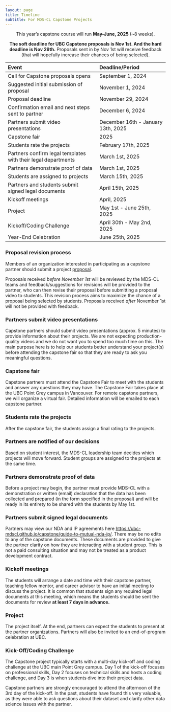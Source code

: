```yaml
---
layout: page
title: Timeline
subtitle: For MDS-CL Capstone Projects
---
```


<p style="text-align: center;">This year’s capstone course will run <b>May-June, 2025</b> (~8 weeks).</p>

<p style="text-align: center;"><b>The soft deadline for UBC Capstone proposals is Nov 1st. And the hard deadline is Nov 29th.</b> Proposals sent in by Nov 1st will receive feedback (that will hopefully increase their chances of being selected).</p> 

| Event  | Deadline/Period |
| :------------- | :------------- |
| Call for Capstone proposals opens | September 1, 2024 |
| Suggested initial submission of proposal  | November 1, 2024 |
| Proposal deadline | November 29, 2024 |
| Confirmation email and next steps sent to partner | December 6, 2024 |
| Partners submit video presentations | December 16th - January 13th, 2025 |
| Capstone fair | 2025 |
| Students rate the projects  | February 17th, 2025 |
| Partners confirm legal templates with their legal departments | March 1st, 2025 |
| Partners demonstrate proof of data | March 1st, 2025 |
| Students are assigned to projects  | March 15th, 2025 |
| Partners and students submit signed legal documents | April 15th, 2025 |
| Kickoff meetings | April, 2025 |
| Project | May 1st - June 25th, 2025 |
| Kickoff/Coding Challenge | April 30th  - May 2nd, 2025 |
| Year-End Celebration | June 25th, 2025 |


### Proposal revision process 

Members of an organization interested in participating as a capstone partner should submit a project [proposal](https://ubc-mds.github.io/capstone/proposal/). 

Proposals received *before November 1st* will be reviewed by the MDS-CL teams and feedback/suggestions for revisions will be provided to the partner, who can then revise their proposal before submitting a proposal video to students. This revision process aims to maximize the chance of a proposal being selected by students. Proposals received *after* November 1st will not be provided with feedback. 

### Partners submit video presentations 

Capstone partners should submit video presentations (approx. 5 minutes) to provide information about their projects. We are not expecting production-quality videos and we do not want you to spend too much time on this. The main purpose here is to help our students better understand your project(s) before attending the capstone fair so that they are ready to ask you meaningful questions. 

### Capstone fair 

Capstone partners must attend the Capstone Fair to meet with the students and answer any questions they may have. The Capstone Fair takes place at the UBC Point Grey campus in Vancouver. For remote capstone partners, we will organize a virtual fair. Detailed information will be emailed to each capstone partner. 

### Students rate the projects 

After the capstone fair, the students assign a final rating to the projects. 

### Partners are notified of our decisions 

Based on student interest, the MDS-CL leadership team decides which projects will move forward. Student groups are assigned to the projects at the same time. 

### Partners demonstrate proof of data 

Before a project may begin, the partner must provide MDS-CL with a demonstration or written (email) declaration that the data has been collected and prepared (in the form specified in the proposal) and will be ready in its entirety to be shared with the students by May 1st.  

### Partners submit signed legal documents

Partners may view our NDA and IP agreements here https://ubc-mdscl.github.io/capstone/guide-to-mutual-nda-ip/. There may be no edits to any of the capstone documents. These documents are provided to give the partner clarity on how they are interacting with a student group. This is not a paid consulting situation and may not be treated as a product development contract.

### Kickoff meetings 

The students will arrange a date and time with their capstone partner, teaching fellow mentor, and career advisor to have an initial meeting to discuss the project. It is common that students sign any required legal documents at this meeting, which means the students should be sent the documents for review <b>at least 7 days in advance.</b> 

### Project 

The project itself. At the end, partners can expect the students to present at the partner organizations. Partners will also be invited to an end-of-program celebration at UBC. 

### Kick-Off/Coding Challenge

The Capstone project typically starts with a multi-day kick-off and coding challenge at the UBC main Point Grey campus. Day 1 of the kick-off focuses on professional skills, Day 2 focuses on technical skills and hosts a coding challenge, and Day 3 is when students dive into their project data.  

Capstone partners are strongly encouraged to attend the afternoon of the 3rd day of the kick-off. In the past, students have found this very valuable, as they were able to ask questions about their dataset and clarify other data science issues with the partner.

